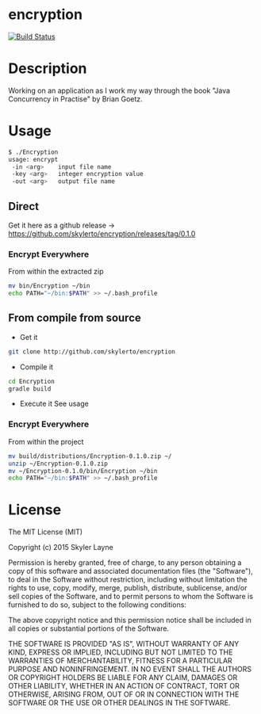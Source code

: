 # encryption

[![Build Status](https://travis-ci.org/skylerto/encryption.svg?branch=master)](https://travis-ci.org/skylerto/encryption)

# Description

Working on an application as I work my way through the book "Java Concurrency in Practise" by Brian Goetz.

# Usage

``` bash
$ ./Encryption
usage: encrypt
 -in <arg>    input file name
 -key <arg>   integer encryption value
 -out <arg>   output file name
```

## Direct

Get it here as a github release ->  https://github.com/skylerto/encryption/releases/tag/0.1.0
### Encrypt Everywhere

From within the extracted zip
```bash
mv bin/Encryption ~/bin
echo PATH="~/bin:$PATH" >> ~/.bash_profile
```

## From compile from source

- Get it
```bash
git clone http://github.com/skylerto/encryption
```

- Compile it
```bash
cd Encryption
gradle build
```

- Execute it
See usage

### Encrypt Everywhere

From within the project
```bash
mv build/distributions/Encryption-0.1.0.zip ~/
unzip ~/Encryption-0.1.0.zip
mv ~/Encryption-0.1.0/bin/Encryption ~/bin
echo PATH="~/bin:$PATH" >> ~/.bash_profile
```


# License

The MIT License (MIT)

Copyright (c) 2015 Skyler Layne

Permission is hereby granted, free of charge, to any person obtaining a copy
of this software and associated documentation files (the "Software"), to deal
in the Software without restriction, including without limitation the rights
to use, copy, modify, merge, publish, distribute, sublicense, and/or sell
copies of the Software, and to permit persons to whom the Software is
furnished to do so, subject to the following conditions:

The above copyright notice and this permission notice shall be included in
all copies or substantial portions of the Software.

THE SOFTWARE IS PROVIDED "AS IS", WITHOUT WARRANTY OF ANY KIND, EXPRESS OR
IMPLIED, INCLUDING BUT NOT LIMITED TO THE WARRANTIES OF MERCHANTABILITY,
FITNESS FOR A PARTICULAR PURPOSE AND NONINFRINGEMENT. IN NO EVENT SHALL THE
AUTHORS OR COPYRIGHT HOLDERS BE LIABLE FOR ANY CLAIM, DAMAGES OR OTHER
LIABILITY, WHETHER IN AN ACTION OF CONTRACT, TORT OR OTHERWISE, ARISING FROM,
OUT OF OR IN CONNECTION WITH THE SOFTWARE OR THE USE OR OTHER DEALINGS IN
THE SOFTWARE.